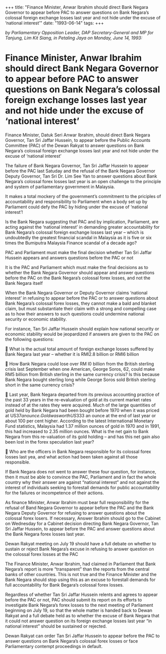 +++ 
title: "Finance Minister, Anwar Ibrahim should direct Bank Negara Governor to appear before PAC to answer questions on Bank Negara’s colossal foreign exchange losses last year and not hide under the excuse of ‘national interest’"
date: "1993-06-14"
tags:
+++

_by Parliamentary Opposition Leader, DAP Secretary-General and MP for Tanjung, Lim Kit Siang, in Petaling Jaya on Monday, June 14, 1993:_

# Finance Minister, Anwar Ibrahim should direct Bank Negara Governor to appear before PAC to answer questions on Bank Negara’s colossal foreign exchange losses last year and not hide under the excuse of ‘national interest’

Finance Minister, Datuk Seri Anwar Ibrahim, should direct Bank Negara Governor, Tan Sri Jaffar Hussein, to appear before the Public Accounts Committee (PAC) of the Dewan Rakyat to answer questions on Bank Negara’s colossal foreign exchange losses last year and not hide under the excuse of ‘national interest’</u>

The failure of Bank Negara Governor, Tan Sri Jaffar Hussein to appear before the PAC last Satuday and the refusal of the Bank Negara Governor Deputy Governor, Tan Sri Dr. Lim See Yan to answer questions about Bank Negara’s colossal forex losses last year is an open challenge to the principle and system of parliamentary government in Malaysia.

It makes a total mockery of the government’s commitment to the priciples of accountability and responsibility to Parliament when a body set up by Parliament could defy the PAC by hiding under the excuse of ‘national interest’!

Is the Bank Negara suggesting that PAC and by implication, Parliament, are acting against the ‘national interest’ in demanding greater accountability for Bank Negara’s colossal foreign exchange losses last year – which is undoubtedly the greatest financial scandal in Malaysia as it is five or six times the Bumiputra Malaysia Finance scandal of a decade ago?

PAC and Parliament must make the final decision whether Tan Sri Jaffar Hussein appears and answers questions before the PAC or not															   

It is the PAC and Parliament which must make the final decisions as to whether the Bank Negara Governor should appear and answer questions before the PAC on the Bank Negara’s colossal forex losses, and not the Bank Negara itself

When the Bank Negara Governor or Deputy Governor claims ‘national interest’ in refusing to appear before the PAC or to answer questions about Bank Negara’s colossal forex losses, they cannot make a bald and blanket claim, but must substantiate their claim with a strong and compelling case as to how their answers to such questions could undermine national security or economic stability. 

For instance, Tan Sri Jaffar Hussein should explain how national security or economic stability would be jeopardized if answers are given to the PAC on the following questions:

	What is the actual total amount of foreign exchange losses suffered by Bank Negara last year – whether it is RMl2.8 billion or RMl6 billion

	How Bank Negara could lose over RM l0 billion from the British sterling crisis last September when one American, George Soros, 62, could make RM5 billion from British sterling in the same currency crisis? Is this because Bank Negara bought sterling long while George Soros sold British sterling short in the same currency crisis?

	Last year, Bank Negara departed from its previous accounting practice of the past 33 years in the re-evaluation of gold at its current market rates instead of at the rates they were acquired. Much of the large quantities of gold held by Bank Negara had been bought before 1970 when it was priced at US$37 an ounce. Gold was worth US$333 an ounce at the end of last year or about 100 per cent higher. According to the latest International Monetary Fund statistics, Malaysia had 1.37 million ounces of gold in 1970 and in 1991, this had increased to 2.35 million ounces. What is the net gain to Bank Negara from this re-valuation of its gold holding – and has this net gain also been lost in the forex speculation last year?

	Who are the officers in Bank Negara responsible for its colossal forex losses last yea, and what action had been taken against all those responsible.

If Bank Negara does not went to answer these four question, for instance, then it must be able to convince the PAC, Parliament and in fact the whole country why their answer are against “national interest” and not against the interest of individuals seeking to forestall demands for public accountability for the failures or incompetence of their actions.

As finance Minister, Anwar Ibrahim must bear full responsibility for the refusal of Band Negara Governor to appear before the PAC and the Bank Negara Deputy Governor for refusing to answer questions about the colossal forex losers. If necessary, Answer Ibrahim should go to the Cabinet on Wednesday for a Cabinet decision directing Bank Negara Governor, Tan Sri Jaffar Hussein, to appear before the PAC and answer questions about the Bank Negara forex losses last year.

Dewan Rakyat meeting on July 19 should have a full debate on whether to sustain or reject Bank Negara’s excuse in refusing to answer question on the colossal forex losses at the PAC			   

The Finance Minister, Anwar Ibrahim, had claimed in Parliament that Bank Negara’s report is more “transparent” than the reports from the central banks of other countries. This is not true and the Finance Minister and the Bank Negara should stop using this as an excuse to forestall demands for full accountability for Bank Begara’s colossal forex losses.

Regardless of whether Tan Sri Jaffar Hussein relents and agrees to appear before the PAC or not, PAC should submit its report on its efforts to investigate Bank Negara’s forex losses to the next meeting of Parliament beginning on July 19, so that the whole matter is handed back to Dewan Rakyat and a full debate held as to whether the excuse of Bank Negara that it could not answer question on its foreign exchange losses last year “in national interest” should be sustained or rejected.

Dewan Rakyat can order Tan Sri Jaffar Hussein to appear before the PAC to answer questions on Bank Negara’s colossal forex losses or face Parliamentary contempt proceedings in default.
 
